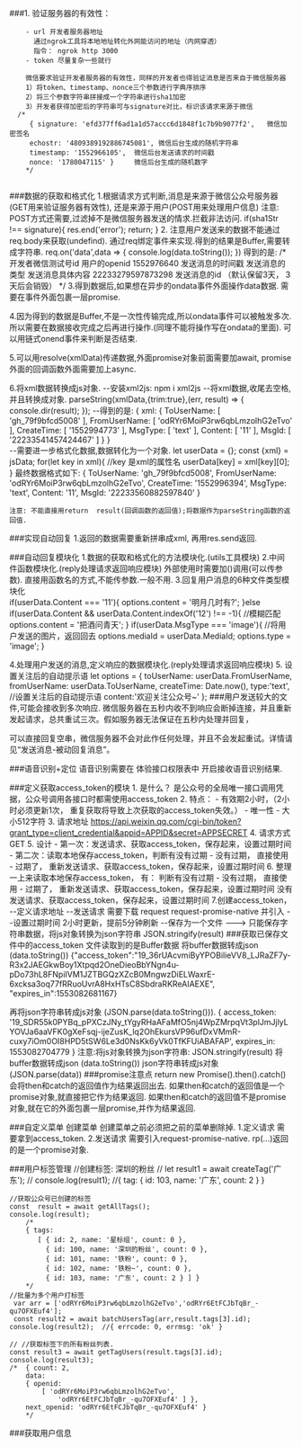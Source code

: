 ###1. 验证服务器的有效性：
```
    - url 开发者服务器地址
      通过ngrok工具将本地地址转化外网能访问的地址（内网穿透）
      指令： ngrok http 3000
    - token 尽量复杂一些就行
    
    微信要求验证开发者服务器的有效性，同样的开发者也得验证消息是否来自于微信服务器
    1）将token、timestamp、nonce三个参数进行字典序排序
    2）将三个参数字符串拼接成一个字符串进行sha1加密
    3）开发者获得加密后的字符串可与signature对比，标识该请求来源于微信
  /*
     { signature: 'efd377ff6ad1a1d57accc6d1848f1c7b9b9077f2',   微信加密签名
     echostr: '4809389192886745081', 微信后台生成的随机字符串
     timestamp: '1552966105',  微信后台发送请求的时间戳
     nonce: '1780047115' }     微信后台生成的随机数字
    */
 
 ```
 ###数据的获取和格式化
 1.根据请求方式判断,消息是来源于微信公众号服务器(GET用来验证服务器有效性),
   还是来源于用户(POST用来处理用户信息)
    注意: POST方式还需要,过滤掉不是微信服务器发送的情求.拦截非法访问.
         if(sha1Str !== signature){
           res.end('error');
           return;
         }
 2. 注意用户发送来的数据不能通过req.body来获取(undefind).
    通过req绑定事件来实现.得到的结果是Buffer,需要转成字符串.
    req.on('data',data => {
            console.log(data.toString());
    })
    得到的是:
     /*
      <xml>
      <ToUserName><![CDATA[gh_4fe7faab4d6c]]></ToUserName> 开发者微信测试号id
      <FromUserName><![CDATA[oAsoR1iP-_D3LZIwNCnK8BFotmJc]]></FromUserName>  用户的openid
      <CreateTime>1552976640</CreateTime> 发送消息的时间戳
      <MsgType><![CDATA[text]]></MsgType> 发送消息的类型
      <Content><![CDATA[222]]></Content>  发送消息具体内容
      <MsgId>22233279597873298</MsgId>    发送消息的id （默认保留3天， 3天后会销毁）
      </xml>
       */
 3.得到数据后,如果想在异步的ondata事件外面操作data数据.
    需要在事件外面包裹一层promise.
    
 4.因为得到的数据是Buffer,不是一次性传输完成,所以ondata事件可以被触发多次.
    所以需要在数据接收完成之后再进行操作.(同理不能将操作写在ondata的里面).
    可以用链式onend事件来判断是否结束.
    
 5.可以用resolve(xmlData)传递数据,外面promise对象前面需要加await,
        promise外面的回调函数外面需要加上async.
        
 6.将xml数据转换成js对象.
    --安装xml2js:   npm i xml2js
    --将xml数据,收尾去空格,并且转换成对象.
    parseString(xmlData,{trim:true},(err, result) => {
            console.dir(result);
          });
    --得到的是:
    { xml:
       { ToUserName: [ 'gh_79f9bfcd5008' ],
         FromUserName: [ 'odRYr6MoiP3rw6qbLmzolhG2eTvo' ],
         CreateTime: [ '1552994773' ],
         MsgType: [ 'text' ],
         Content: [ '11' ],
         MsgId: [ '22233541457424467' ] } }  
    --需要进一步格式化数据,数据转化为一个对象.
              let userData = {};
              const  {xml} = jsData;
              for(let key in xml){
                //key 是xml的属性名
                userData[key] = xml[key][0];
              }
       最终数据格式如下:
       { ToUserName: 'gh_79f9bfcd5008',
         FromUserName: 'odRYr6MoiP3rw6qbLmzolhG2eTvo',
         CreateTime: '1552996394',
         MsgType: 'text',
         Content: '11',
         MsgId: '22233560882597840' }

    注意: 不能直接用return  result(回调函数的返回值);将数据作为parseString函数的返回值.
       
 ###实现自动回复
    1.返回的数据需要重新拼串成xml, 再用res.send返回.
        
###自动回复模块化
  1.数据的获取和格式化的方法模块化.(utils工具模块)
  2.中间件函数模块化.(reply处理请求返回响应模块) 外部使用时需要加()调用(可以传参数).
         直接用函数名的方式,不能传参数.一般不用.
  3.回复用户消息的6种文件类型模块化  
                if(userData.Content === '11'){
                    options.content = '明月几时有?';
                }else if(userData.Content && userData.Content.indexOf('12') !== -1){
                    //模糊匹配
                    options.content = '把酒问青天';
                }
                if(userData.MsgType === 'image'){
                    //将用户发送的图片，返回回去
                    options.mediaId = userData.MediaId;
                    options.type = 'image';
                }

 4.处理用户发送的消息,定义响应的数据模块化.(reply处理请求返回响应模块) 
 5. 设置关注后的自动提示语
    let options = {
           toUserName: userData.FromUserName,
           fromUserName: userData.ToUserName,
           createTime: Date.now(),
           type:'text',
           //设置关注后的自动提示语
           content:'欢迎关注公众号~'
       };
###用户发送较大的文件,可能会接收到多次响应.
微信服务器在五秒内收不到响应会断掉连接，并且重新发起请求，总共重试三次。假如服务器无法保证在五秒内处理并回复，

可以直接回复空串，微信服务器不会对此作任何处理，并且不会发起重试。详情请见“发送消息-被动回复消息”。

###语音识别+定位
    语音识别需要在 体验接口权限表中 开启接收语音识别结果.

###定义获取access_token的模块
    1. 是什么？
      是公众号的全局唯一接口调用凭据，公众号调用各接口时都需使用access_token
    2. 特点：
      - 有效期2小时，（2小时必须更新1次， 重复获取将导致上次获取的access_token失效。）
      - 唯一性
      - 大小512字符
    3. 请求地址
      https://api.weixin.qq.com/cgi-bin/token?grant_type=client_credential&appid=APPID&secret=APPSECRET
    4. 请求方式 GET
    5. 设计
      - 第一次：发送请求、获取access_token，保存起来，设置过期时间
      - 第二次：读取本地保存access_token，判断有没有过期
        - 没有过期， 直接使用
        - 过期了， 重新发送请求、获取access_token，保存起来，设置过期时间
    6. 整理
       一上来读取本地保存access_token，
        有：
          判断有没有过期
            - 没有过期， 直接使用
            - 过期了， 重新发送请求、获取access_token，保存起来，设置过期时间
        没有
          发送请求、获取access_token，保存起来，设置过期时间
    7.创建access_token，
        --定义请求地址
        --发送请求
             需要下载 request request-promise-native 并引入
        --设置过期时间 2小时更新，提前5分钟刷新
        --保存为一个文件 ---> 只能保存字符串数据，将js对象转换为json字符串
                                JSON.stringify(result)
###获取已保存文件中的access_token  文件读取到的是Buffer数据
将buffer数据转成json (data.toString())
        {"access_token":"19_36rUAcvmiByYPOBilieVV8_LJRaZF7y-R3x2JAEGkwBoy1Xtpqd2OneDieoBbYNgn4u-pDo73hL8FNpiIVM1JZTBGQzXZcB0MngwzDiELWaxrE-6xcksa3oq77fRRuoUvrA8HxHTsC8SbdraRKReAIAEXE",
        "expires_in":1553082681167}

再将json字符串转成js对象 (JSON.parse(data.toString())).
        { access_token:
           '19_SDR55k0PYBq_pPXCzJNy_tYgyRHaAFaMfO5nj4WpZMrpqVt3plJmJjlyLYOVJa6aaVFK0gXeFsqj-ijeZusK_lq2OhEkursVP96ufDxVMmR-cuxy7iOm0OI8HPD5tSW6Le3d0NsKk6yVk0TfKFUiABAFAP',
          expires_in: 1553082704779 }
      注意:将js对象转换为json字符串:  JSON.stringify(result)
            将buffer数据转成json (data.toString())
            json字符串转成js对象 (JSON.parse(data))
###promise注意点
   return new Promise().then().catch()会将then和catch的返回值作为结果返回出去.
   如果then和catch的返回值是一个promise对象,就直接把它作为结果返回.
   如果then和catch的返回值不是promise对象,就在它的外面包裹一层promise,并作为结果返回.

###自定义菜单
   创建菜单   创建菜单之前必须把之前的菜单删除掉.
   1.定义请求  需要拿到access_token.
   2.发送请求  需要引入request-promise-native.  rp(...)返回的是一个promise对象.

###用户标签管理
    //创建标签:  深圳的粉丝
    // let result1  = await createTag('广东');
    // console.log(result1);  //{ tag: { id: 103, name: '广东', count: 2 } }

    //获取公众号已创建的标签
    const  result = await getAllTags();
    console.log(result);
        /*
        { tags:
           [ { id: 2, name: '星标组', count: 0 },
             { id: 100, name: '深圳的粉丝', count: 0 },
             { id: 101, name: '铁粉', count: 0 },
             { id: 102, name: '铁粉~', count: 0 },
             { id: 103, name: '广东', count: 2 } ] }
        */
    //批量为多个用户打标签
     var arr = ['odRYr6MoiP3rw6qbLmzolhG2eTvo','odRYr6EtFCJbTqBr_-qu7OFXEuf4'];
     const result2 = await batchUsersTag(arr,result.tags[3].id);
    console.log(result2);  //{ errcode: 0, errmsg: 'ok' }

    // //获取标签下的所有粉丝列表.
    const result3 = await getTagUsers(result.tags[3].id);
    console.log(result3);
    /*  { count: 2,
        data:
        { openid:
            [ 'odRYr6MoiP3rw6qbLmzolhG2eTvo',
                'odRYr6EtFCJbTqBr_-qu7OFXEuf4' ] },
        next_openid: 'odRYr6EtFCJbTqBr_-qu7OFXEuf4' }
        */
###获取用户信息
